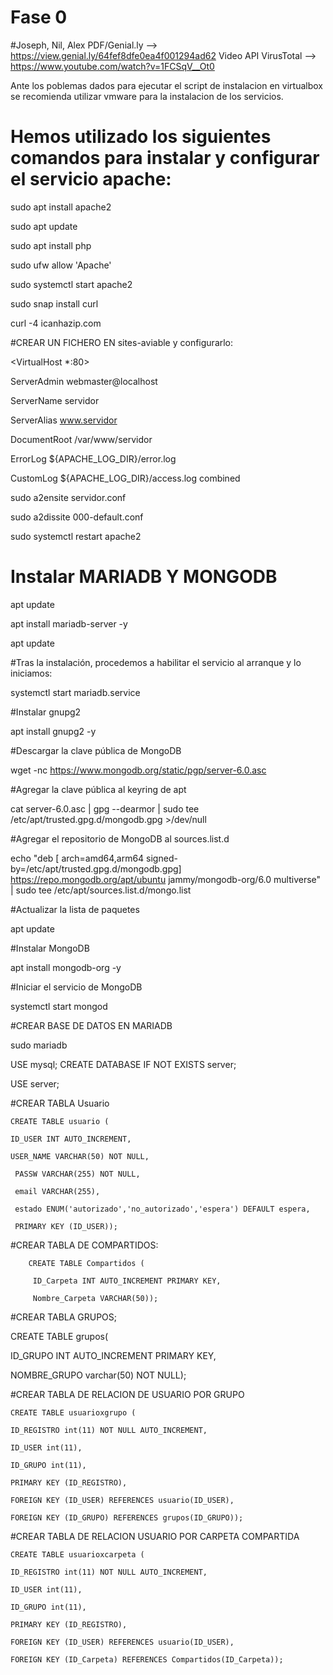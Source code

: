 # Fase 0
#Joseph, Nil, Alex
PDF/Genial.ly --> https://view.genial.ly/64fef8dfe0ea4f001294ad62
Video API VirusTotal --> https://www.youtube.com/watch?v=1FCSqV__Ot0

Ante los poblemas dados para ejecutar el script de instalacion en virtualbox se recomienda utilizar vmware para la instalacion de los servicios.

# Hemos utilizado los siguientes comandos para instalar y configurar el servicio apache:

sudo apt install apache2

sudo apt update

sudo apt install php

sudo ufw allow 'Apache'

sudo systemctl start apache2

sudo snap install curl

curl -4 icanhazip.com

#CREAR UN FICHERO EN sites-aviable y configurarlo:

<VirtualHost *:80>    

ServerAdmin webmaster@localhost

ServerName servidor

ServerAlias www.servidor

DocumentRoot /var/www/servidor

ErrorLog ${APACHE_LOG_DIR}/error.log

CustomLog ${APACHE_LOG_DIR}/access.log combined

</VirtualHost>

sudo a2ensite servidor.conf

sudo a2dissite 000-default.conf

sudo systemctl restart apache2

# Instalar MARIADB Y MONGODB

apt update

apt install mariadb-server -y

apt update

#Tras la instalación, procedemos a habilitar el servicio al arranque y lo iniciamos:

systemctl start mariadb.service
 
#Instalar gnupg2

apt install gnupg2 -y

#Descargar la clave pública de MongoDB

wget -nc https://www.mongodb.org/static/pgp/server-6.0.asc

#Agregar la clave pública al keyring de apt

cat server-6.0.asc | gpg --dearmor | sudo tee /etc/apt/trusted.gpg.d/mongodb.gpg >/dev/null

#Agregar el repositorio de MongoDB al sources.list.d

echo "deb [ arch=amd64,arm64 signed-by=/etc/apt/trusted.gpg.d/mongodb.gpg] https://repo.mongodb.org/apt/ubuntu jammy/mongodb-org/6.0 multiverse" | sudo tee /etc/apt/sources.list.d/mongo.list

#Actualizar la lista de paquetes

apt update

#Instalar MongoDB

apt install mongodb-org -y

#Iniciar el servicio de MongoDB

systemctl start mongod

#CREAR BASE DE DATOS EN MARIADB

sudo mariadb

USE mysql;
CREATE DATABASE IF NOT EXISTS server;

USE server;

#CREAR TABLA Usuario

    CREATE TABLE usuario ( 

    ID_USER INT AUTO_INCREMENT,
    
    USER_NAME VARCHAR(50) NOT NULL,  
    
     PASSW VARCHAR(255) NOT NULL,
     
     email VARCHAR(255),
     
     estado ENUM('autorizado','no_autorizado','espera') DEFAULT espera,
     
     PRIMARY KEY (ID_USER));
     
#CREAR TABLA DE COMPARTIDOS:

        CREATE TABLE Compartidos (

         ID_Carpeta INT AUTO_INCREMENT PRIMARY KEY,
         
         Nombre_Carpeta VARCHAR(50));
    
#CREAR TABLA GRUPOS;


  CREATE TABLE grupos(

  ID_GRUPO INT AUTO_INCREMENT PRIMARY KEY,  
  
  NOMBRE_GRUPO varchar(50) NOT NULL);

 #CREAR TABLA DE RELACION DE USUARIO POR GRUPO

    CREATE TABLE usuarioxgrupo (
 
    ID_REGISTRO int(11) NOT NULL AUTO_INCREMENT,
    
    ID_USER int(11),
    
    ID_GRUPO int(11),
    
    PRIMARY KEY (ID_REGISTRO),
    
    FOREIGN KEY (ID_USER) REFERENCES usuario(ID_USER),
    
    FOREIGN KEY (ID_GRUPO) REFERENCES grupos(ID_GRUPO));

#CREAR TABLA DE RELACION USUARIO POR CARPETA COMPARTIDA

    CREATE TABLE usuarioxcarpeta (

    ID_REGISTRO int(11) NOT NULL AUTO_INCREMENT,
    
    ID_USER int(11),
    
    ID_GRUPO int(11),
    
    PRIMARY KEY (ID_REGISTRO),
    
    FOREIGN KEY (ID_USER) REFERENCES usuario(ID_USER),
    
    FOREIGN KEY (ID_Carpeta) REFERENCES Compartidos(ID_Carpeta));

   
